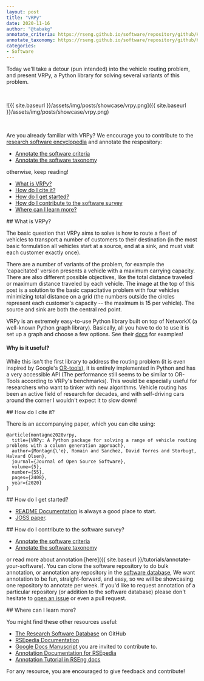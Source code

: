 ```yaml
---
layout: post
title: "VRPy"
date: 2020-11-16
author: "@tabakg"
annotate_criteria: https://rseng.github.io/software/repository/github/Kuifje02/vrpy/annotate-criteria/index.html
annotate_taxonomy: https://rseng.github.io/software/repository/github/Kuifje02/vrpy/annotate-taxonomy/
categories:
- Software
---
```


Today we'll take a detour (pun intended) into the vehicle routing problem, and present VRPy, a Python library for solving several variants of this problem.

<br>

![{{ site.baseurl }}/assets/img/posts/showcase/vrpy.png]({{ site.baseurl }}/assets/img/posts/showcase/vrpy.png)

<br>

Are you already familiar with VRPy? We encourage you to contribute to the [research software encyclopedia](https://rseng.github.io/rse/tutorials/annotation/) and annotate the respository:

<ul>
<li><a href="{{ page.annotate_criteria }}" target="_blank">Annotate the software criteria</a></li>
<li><a href="{{ page.annotate_taxonomy }}" target="_blank">Annotate the software taxonomy</a></li>
</ul>

otherwise, keep reading!

<!--more--> 

 - [What is VRPy?](#what-is)
 - [How do I cite it?](#cite)
 - [How do I get started?](#getting-started)
 - [How do I contribute to the software survey](#contribute)
 - [Where can I learn more?](#learn-more)

<a id="what-is">
## What is VRPy?

The basic question that VRPy aims to solve is how to route a fleet of vehicles to transport a number of customers to their destination (in the most basic formulation all vehicles start at a source, end at a sink, and must visit each customer exactly once).

There are a number of variants of the problem, for example the 'capacitated' version presents a vehicle with a maximum carrying capacity. There are also different possible objectives, like the total distance traveled or maximum distance traveled by each vehicle. The image at the top of this post is a solution to the basic capacitative problem with four vehicles minimizing total distance on a grid (the numbers outside the circles represent each customer's capacity -- the maximum is 15 per vehicle). The source and sink are both the central red point.

VRPy is an extremely easy-to-use Python library built on top of NetworkX (a well-known Python graph library). Basically, all you have to do to use it is set up a graph and choose a few options. See their [docs](https://vrpy.readthedocs.io/en/latest/examples.html) for examples!

#### Why is it useful?

While this isn't the first library to address the routing problem (it is even inspired by Google's [OR-tools](https://developers.google.com/optimization)), it is entirely implemented in Python and has a very accessible API (The performance still seems to be similar to OR-Tools according to VRPy's benchmarks). This would be especially useful for researchers who want to tinker with new algorithms. Vehicle routing has been an active field of research for decades, and with self-driving cars around the corner I wouldn't expect it to slow down!

<a id="cite">
## How do I cite it?

There is an accompanying paper, which you can cite using:

```
@article{montagne2020vrpy,
  title={VRPy: A Python package for solving a range of vehicle routing problems with a column generation approach},
  author={Montagn{\'e}, Romain and Sanchez, David Torres and Storbugt, Halvard Olsen},
  journal={Journal of Open Source Software},
  volume={5},
  number={55},
  pages={2408},
  year={2020}
}
```

<a id="getting-started">
## How do I get started?
 
 - [README Documentation](https://github.com/Kuifje02/vrpy) is always a good place to start.
 - [JOSS paper](https://www.theoj.org/joss-papers/joss.02408/10.21105.joss.02408.pdf).

<a id="contribute">
## How do I contribute to the software survey?

<ul>
  <li><a href="{{ page.annotate_criteria }}" target="_blank">Annotate the software criteria</a></li>
  <li><a href="{{ page.annotate_taxonomy }}" target="_blank">Annotate the software taxonomy</a></li>
</ul>

or read more about annotation [here]({{ site.baseurl }}/tutorials/annotate-your-software). You can clone the software repository to do
bulk annotation, or annotation any repository in the <a href="https://rseng.github.io/software/" target="_blank">software database</a>,
We want annotation to be fun, straight-forward, and easy, so we will be showcasing one repository to annotate per week.
If you'd like to request annotation of a particular repository (or addition to the software database)
please don't hesitate to [open an issue](https://github.com/rseng/software/issues) or even a pull request.

<a id="learn-more">
## Where can I learn more?

You might find these other resources useful:

 - [The Research Software Database](https://github.com/rseng/software) on GitHub
 - [RSEpedia Documentation](https://rseng.github.io/rse)
 - [Google Docs Manuscript](https://docs.google.com/document/d/1wDb0udH9OrFWrMBsAVb8RrUMCKKRHoyEep7yveJ1d0k/edit) you are invited to contribute to.
 - [Annotation Documentation for RSEpedia](https://rseng.github.io/rse/tutorials/annotation/)
 - [Annotation Tutorial in RSEng docs](https://rseng.github.io/rse/tutorials/annotation/)

For any resource, you are encouraged to give feedback and contribute!
